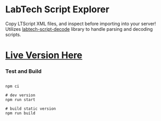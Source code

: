 # LabTech Script Explorer

Copy LTScript XML files, and inspect before importing into your server!  
Utilizes [labtech-script-decode](https://github.com/mspgeek/labtech-script-decode) library to handle parsing and decoding scripts. 

# [Live Version Here](https://k-grube.github.io/labtech-script-explorer/)

### Test and Build

```

npm ci

# dev version
npm run start

# build static version
npm run build

```